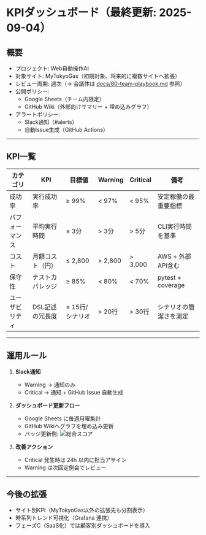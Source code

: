 # KPIダッシュボード（最終更新: 2025-09-04）

## 概要
- プロジェクト: Web自動操作AI
- 対象サイト: MyTokyoGas（初期対象、将来的に複数サイトへ拡張）
- レビュー周期: 週次（→ 会議体は [docs/80-team-playbook.md](80-team-playbook.md) 参照）
- 公開ポリシー:
  - Google Sheets（チーム内限定）
  - GitHub Wiki（外部向けサマリー + 埋め込みグラフ）
- アラートポリシー:
  - Slack通知（#alerts）
  - 自動Issue生成（GitHub Actions）

---

## KPI一覧

| カテゴリ | KPI | 目標値 | Warning | Critical | 備考 |
|----------|------|--------|---------|----------|------|
| 成功率   | 実行成功率 | ≥ 99% | < 97% | < 95% | 安定稼働の最重要指標 |
| パフォーマンス | 平均実行時間 | ≤ 3分 | > 3分 | > 5分 | CLI実行時間を基準 |
| コスト   | 月額コスト（円） | ≤ 2,800 | > 2,800 | > 3,000 | AWS + 外部API含む |
| 保守性   | テストカバレッジ | ≥ 85% | < 80% | < 70% | pytest + coverage |
| ユーザビリティ | DSL記述の冗長度 | ≤ 15行/シナリオ | > 20行 | > 30行 | シナリオの簡潔さを測定 |

---

## 運用ルール
1. **Slack通知**
   - Warning → 通知のみ
   - Critical → 通知 + GitHub Issue 自動生成

2. **ダッシュボード更新フロー**
   - Google Sheets に毎週月曜集計
   - GitHub Wikiへグラフを埋め込み更新
   - バッジ更新例:
     ![総合スコア](https://img.shields.io/badge/総合スコア-94.6/100-黄)

3. **改善アクション**
   - Critical 発生時は 24h 以内に担当アサイン
   - Warning は次回定例会でレビュー

---

## 今後の拡張
- サイト別KPI（MyTokyoGas以外の拡張先も分割表示）
- 時系列トレンド可視化（Grafana 連携）
- フェーズC（SaaS化）では顧客別ダッシュボードを導入

